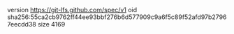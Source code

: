 version https://git-lfs.github.com/spec/v1
oid sha256:55ca2cb9762ff44ee93bbf276b6d577909c9a6f5c89f52afd97b27967eecdd38
size 4169
